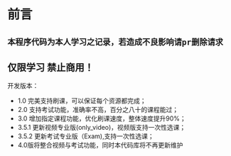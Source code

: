 前言
=========
`本程序代码为本人学习之记录，若造成不良影响请pr删除请求`
------
仅限学习 禁止商用！
---------
开发版本：
- 1.0 完美支持刷课，可以保证每个资源都完成；
- 2.0 支持考试功能，准确率不高，百分之八十的课程能过；
- 3.0 增加指定课程功能，优化刷课速度，整体速度提升90%；
- 3.5.1 更新视频专业版(only_video)，视频版支持一次性选课；
- 3.5.2 更新考试专业版（Exam),支持一次性选课；
- 4.0版将整合视频与考试功能，同时本代码库将不再更新维护


